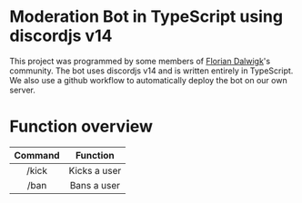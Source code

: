 # Moderation Bot in TypeScript using discordjs v14 

This project was programmed by some members of [Florian Dalwigk](https://discord.gg/X7QU7GXC2u)'s community. The bot uses discordjs v14 and is written entirely in TypeScript. We also use a github workflow to automatically deploy the bot on our own server. 

# Function overview

<div align="center">

| Command       | Function      |
|   :---:       |    :----:     | 
| /kick         | Kicks a user  | 
| /ban          | Bans a user   |

</div>